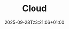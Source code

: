 ---
title: "Cloud"
description: "Cloud infrastructure, platforms and operational practices."
draft: false
date: "2025-09-28T23:21:06+01:00"
url: "tags/cloud"
---